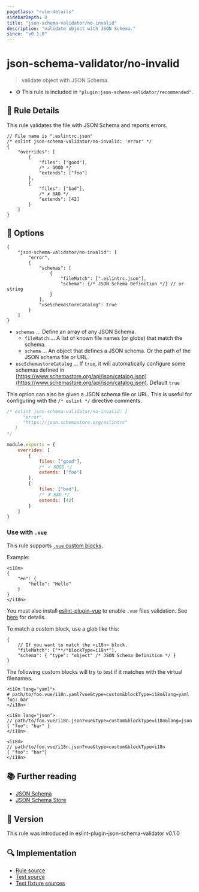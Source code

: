 ```yaml
---
pageClass: "rule-details"
sidebarDepth: 0
title: "json-schema-validator/no-invalid"
description: "validate object with JSON Schema."
since: "v0.1.0"
---
```


# json-schema-validator/no-invalid

> validate object with JSON Schema.

- :gear: This rule is included in `"plugin:json-schema-validator/recommended"`.

## :book: Rule Details

This rule validates the file with JSON Schema and reports errors.

<eslint-code-block file-name=".eslintrc.json">

<!-- eslint-skip -->

```json5
// File name is ".eslintrc.json"
/* eslint json-schema-validator/no-invalid: 'error' */
{
    "overrides": [
        {
            "files": ["good"],
            /* ✓ GOOD */
            "extends": ["foo"]
        },
        {
            "files": ["bad"],
            /* ✗ BAD */
            "extends": [42]
        }
    ]
}
```

</eslint-code-block>

## :wrench: Options

```json5
{
    "json-schema-validator/no-invalid": [
        "error",
        {
            "schemas": [
                {
                    "fileMatch": [".eslintrc.json"],
                    "schema": {/* JSON Schema Definition */} // or string
                }
            ],
            "useSchemastoreCatalog": true
        }
    ]
}
```

- `schemas` ... Define an array of any JSON Schema.
  - `fileMatch` ... A list of known file names (or globs) that match the schema.
  - `schema` ... An object that defines a JSON schema. Or the path of the JSON schema file or URL.
- `useSchemastoreCatalog` ... If `true`, it will automatically configure some schemas defined in [https://www.schemastore.org/api/json/catalog.json](https://www.schemastore.org/api/json/catalog.json). Default `true`

This option can also be given a JSON schema file or URL. This is useful for configuring with the `/* eslint */` directive comments.

<eslint-code-block file-name=".eslintrc.js">

<!-- eslint-skip -->

```js
/* eslint json-schema-validator/no-invalid: [
      "error",
      "https://json.schemastore.org/eslintrc"
   ]
*/

module.exports = {
    overrides: [
        {
            files: ["good"],
            /* ✓ GOOD */
            extends: ["foo"]
        },
        {
            files: ["bad"],
            /* ✗ BAD */
            extends: [42]
        }
    ]
}
```

</eslint-code-block>

### Use with `.vue`

This rule supports [`.vue` custom blocks](https://vue-loader.vuejs.org/guide/custom-blocks.html).

Example:

```vue
<i18n>
{
    "en": {
        "hello": "Hello"
    }
}
</i18n>
```

You must also install [eslint-plugin-vue](https://eslint.vuejs.org/) to enable `.vue` files validation. See [here](https://eslint.vuejs.org/user-guide/) for details.

To match a custom block, use a glob like this:

```json5
{
    // If you want to match the <i18n> block.
    "fileMatch": ["**/*blockType=i18n*"],
    "schema": { "type": "object" /* JSON Schema Definition */ }
}
```

The following custom blocks will try to test if it matches with the virtual filenames.

<!-- eslint-skip -->

```vue
<i18n lang="yaml">
# path/to/foo.vue/i18n.yaml?vue&type=custom&blockType=i18n&lang=yaml
foo: bar
</i18n>

<i18n lang="json">
// path/to/foo.vue/i18n.json?vue&type=custom&blockType=i18n&lang=json
{ "foo": "bar" }
</i18n>

<i18n>
// path/to/foo.vue/i18n.json?vue&type=custom&blockType=i18n
{ "foo": "bar"}
</i18n>
```

## :books: Further reading

- [JSON Schema](https://json-schema.org/)
- [JSON Schema Store](https://www.schemastore.org/json/)

## :rocket: Version

This rule was introduced in eslint-plugin-json-schema-validator v0.1.0

## :mag: Implementation

- [Rule source](https://github.com/ota-meshi/eslint-plugin-json-schema-validator/blob/master/src/rules/no-invalid.ts)
- [Test source](https://github.com/ota-meshi/eslint-plugin-json-schema-validator/blob/master/tests/src/rules/no-invalid.ts)
- [Test fixture sources](https://github.com/ota-meshi/eslint-plugin-json-schema-validator/tree/master/tests/fixtures/rules/no-invalid)
